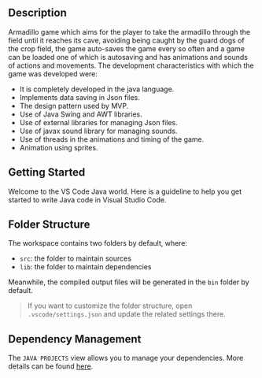 ## Description
Armadillo game which aims for the player to take the armadillo through the field until it reaches its cave, avoiding being caught by the guard dogs of the crop field, the game auto-saves the game every so often and a game can be loaded one of which is autosaving and has animations and sounds of actions and movements. 
The development characteristics with which the game was developed were:
- It is completely developed in the java language. 
- Implements data saving in Json files. 
- The design pattern used by MVP. 
- Use of Java Swing and AWT libraries. 
- Use of external libraries for managing Json files. 
- Use of javax sound library for managing sounds. 
- Use of threads in the animations and timing of the game. 
- Animation using sprites.

## Getting Started

Welcome to the VS Code Java world. Here is a guideline to help you get started to write Java code in Visual Studio Code.

## Folder Structure

The workspace contains two folders by default, where:

- `src`: the folder to maintain sources
- `lib`: the folder to maintain dependencies

Meanwhile, the compiled output files will be generated in the `bin` folder by default.

> If you want to customize the folder structure, open `.vscode/settings.json` and update the related settings there.

## Dependency Management

The `JAVA PROJECTS` view allows you to manage your dependencies. More details can be found [here](https://github.com/microsoft/vscode-java-dependency#manage-dependencies).
